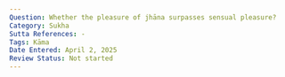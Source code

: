 ```yaml
---
Question: Whether the pleasure of jhāna surpasses sensual pleasure?
Category: Sukha
Sutta References: -
Tags: Kāma
Date Entered: April 2, 2025
Review Status: Not started
---
```

